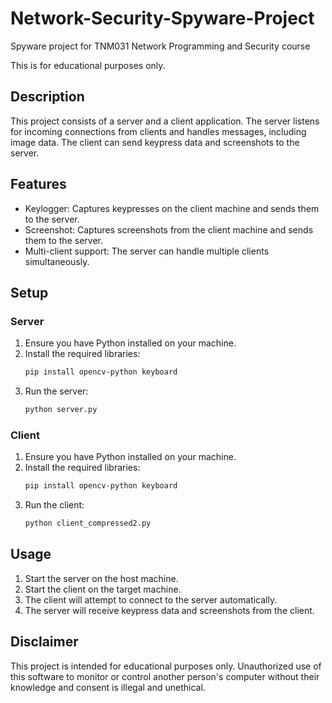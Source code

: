 # Network-Security-Spyware-Project

Spyware project for TNM031 Network Programming and Security course

This is for educational purposes only.

## Description

This project consists of a server and a client application. The server listens for incoming connections from clients and handles messages, including image data. The client can send keypress data and screenshots to the server.

## Features

- Keylogger: Captures keypresses on the client machine and sends them to the server.
- Screenshot: Captures screenshots from the client machine and sends them to the server.
- Multi-client support: The server can handle multiple clients simultaneously.

## Setup

### Server

1. Ensure you have Python installed on your machine.
2. Install the required libraries:
    ```bash
    pip install opencv-python keyboard
    ```
3. Run the server:
    ```bash
    python server.py
    ```

### Client

1. Ensure you have Python installed on your machine.
2. Install the required libraries:
    ```bash
    pip install opencv-python keyboard
    ```
3. Run the client:
    ```bash
    python client_compressed2.py
    ```

## Usage

1. Start the server on the host machine.
2. Start the client on the target machine.
3. The client will attempt to connect to the server automatically.
4. The server will receive keypress data and screenshots from the client.

## Disclaimer

This project is intended for educational purposes only. Unauthorized use of this software to monitor or control another person's computer without their knowledge and consent is illegal and unethical.
